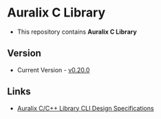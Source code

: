 # Auralix C Library
- This repository contains **Auralix C Library**

## Version
- Current Version - [v0.20.0](https://github.com/auralix/alx-202-af-10-1-auralix-c-lib/tree/v0.20.0)

## Links
- [Auralix C/C++ Library CLI Design Specifications](Doc/AuralixCCppLibCliDesSpec/AuralixCCppLibCliDesSpec.md)

